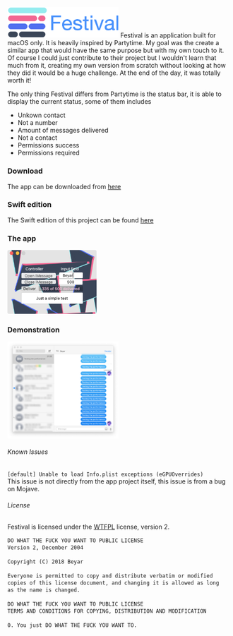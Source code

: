 <img src="cover.png" height="50%" width="50%" />
Festival is an application built for macOS only.
It is heavily inspired by Partytime.
My goal was the create a similar app that would have the same purpose but with my own touch to it.
Of course I could just contribute to their project but I wouldn't learn that much from it,
creating my own version from scratch without looking at how they did it would be a huge challenge.
At the end of the day, it was totally worth it!

The only thing Festival differs from Partytime is the status bar,
it is able to display the current status, some of them includes
* Unkown contact
* Not a number
* Amount of messages delivered
* Not a contact
* Permissions success
* Permissions required

### Download
The app can be downloaded from [here](product/festivalApp.zip?raw=true)

### Swift edition
The Swift edition of this project can be found [here](https://github.com/devmaximilian/Festival.app)

### The app
<img src="gui.png" height="40%" width="40%" />

### Demonstration
<img src="demo.png" height="50%" width="50%" />

###### Known Issues
`[default] Unable to load Info.plist exceptions (eGPUOverrides)`  
This issue is not directly from the app project itself, this issue is from a bug on Mojave.

###### License
Festival is licensed under the [WTFPL](LICENSE) license, version 2.
```
DO WHAT THE FUCK YOU WANT TO PUBLIC LICENSE
Version 2, December 2004

Copyright (C) 2018 Beyar

Everyone is permitted to copy and distribute verbatim or modified
copies of this license document, and changing it is allowed as long
as the name is changed.

DO WHAT THE FUCK YOU WANT TO PUBLIC LICENSE
TERMS AND CONDITIONS FOR COPYING, DISTRIBUTION AND MODIFICATION

0. You just DO WHAT THE FUCK YOU WANT TO.
```
